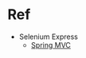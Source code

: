 # Ref
- Selenium Express
  - [Spring MVC](https://www.youtube.com/playlist?list=PL3NrzZBjk6m_7F2vyEW8DWmUTmnkb_IS3)

